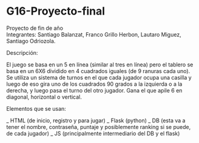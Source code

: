# G16-Proyecto-final
Proyecto de fin de año <br>
Integrantes: Santiago Balanzat, Franco Grillo Herbon, Lautaro Miguez, Santiago Odriozola.

Descripción:

El juego se basa en un 5 en línea (similar al tres en línea) pero el tablero se basa en un 6X6 dividido en 4 cuadrados iguales (de 9 ranuras cada uno). Se utiliza un sistema de turnos en el que cada jugador ocupa una casilla y luego de eso gira uno de los cuadrados 90 grados a la izquierda o a la derecha, y luego pasa el turno del otro jugador. Gana el que apile 6 en diagonal, horizontal o vertical.

Elementos que se usan: 

_ HTML (de inicio, registro y para jugar)
_ Flask (python)
_ DB (esta va a tener el nombre, contraseña, puntaje y posiblemente ranking si se puede, de cada jugador)
_ JS (principalmente intermediario del DB y el flask)
